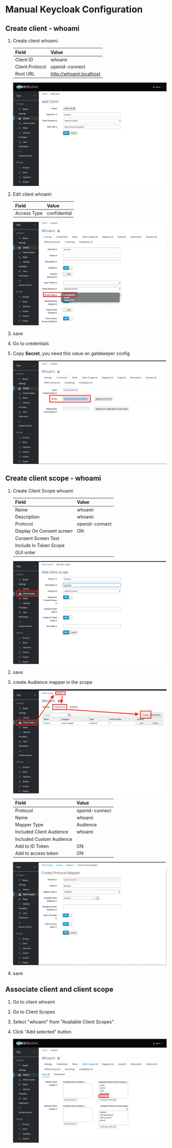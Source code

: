 # Manual Keycloak Configuration

## Create client - whoami

1. Create client whoami

    |Field| Value|
    | -- | -- |
    | Client ID | whoami |
    | Client Protocol | openid-connect |
    | Root URL | http://whoami.localhost |

    ![Create Client](./img/create-client.png "create client")

2. Edit client whoami

    |Field | Value|
    | -- | -- |
    | Access Type| confidential |

    ![Crendential Client](./img/credential-client.png "credential client")

2. save

3. Go to credentials

4. Copy **Secret**, you need this value on gatekeeper config

    ![Copy Client Secret](./img/copy-client-secret.png "copy client secret")

## Create client scope - whoami

1. Create Client Scope whoami

    | Field | Value|
    | -- | -- |
    | Name | whoami |
    | Description | whoami |
    | Protocol | openid-connect |
    | Display On Consent screen | ON |
    | Consent Screen Text | |
    | Include In Token Scope | |
    | GUI order | |

    ![Create Client Scope](./img/create-client-scope.png "create client scope")

2. save

3. create Audience mapper in the scope

    ![Create audience mapper 1](./img/create-audience-mapper-1.png "create audience mapper 1")

    | Field | Value |
    | -- | -- |
    | Protocol | openid-connect |
    | Name | whoami |
    | Mapper Type | Audience |
    | Included Client Audience | whoami |
    | Included Custom Audience | |
    | Add to ID Token | ON |
    | Add to access token | ON |

    ![Create audience mapper 2](./img/create-audience-mapper-2.png "create audience mapper 2")

4. save

## Associate client and client scope

1. Go to client whoami
2. Go to Client Scopes
3. Select "whoami" from "Available Client Scopes"
4. Click "Add selected" button

    ![Result associate client scope](./img/associate-client-scope.png "associent client scope")
